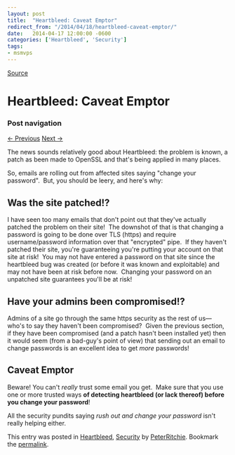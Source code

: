 ```yaml
---
layout: post
title:  "Heartbleed: Caveat Emptor"
redirect_from: "/2014/04/18/heartbleed-caveat-emptor/"
date:   2014-04-17 12:00:00 -0600
categories: ['Heartbleed', 'Security']
tags:
- msmvps
---
```

[Source](http://pr-blog.azurewebsites.net/2014/04/18/heartbleed-caveat-emptor/ "Permalink to Heartbleed: Caveat Emptor")

# Heartbleed: Caveat Emptor

### Post navigation

[← Previous][1] [Next →][2]

The news sounds relatively good about Heartbleed: the problem is known, a patch as been made to OpenSSL and that's being applied in many places.

So, emails are rolling out from affected sites saying "change your password".  But, you should be leery, and here's why:

## Was the site patched!?

I have seen too many emails that don't point out that they've actually patched the problem on their site!  The downshot of that is that changing a password is going to be done over TLS (https) and require username/password information over that "encrypted" pipe.  If they haven't patched their site, you're guaranteeing you're putting your account on that site at risk!  You may not have entered a password on that site since the heartbleed bug was created (or before it was known and exploitable) and may not have been at risk before now.  Changing your password on an unpatched site guarantees you'll be at risk!

## Have your admins been compromised!?

Admins of a site go through the same https security as the rest of us—who's to say they haven't been compromised?  Given the previous section, if they have been compromised (and a patch hasn't been installed yet) then it would seem (from a bad-guy's point of view) that sending out an email to change passwords is an excellent idea to get *more* passwords!

## Caveat Emptor

Beware! You can't *really* trust some email you get.  Make sure that you use one or more trusted ways **of detecting heartbleed (or lack thereof) before you change your password**!

All the security pundits saying _rush out and change your password_ isn't really helping either.

This entry was posted in [Heartbleed][3], [Security][4] by [PeterRitchie][5]. Bookmark the [permalink][6]. 

[1]: http://pr-blog.azurewebsites.net/2014/04/17/ssl-is-not-the-basis-of-mission-critical-security/
[2]: http://pr-blog.azurewebsites.net/2014/04/20/on-performance-of-immutable-collections/
[3]: http://pr-blog.azurewebsites.net/category/heartbleed/
[4]: http://pr-blog.azurewebsites.net/category/security/
[5]: http://pr-blog.azurewebsites.net/author/peterritchie/
[6]: http://pr-blog.azurewebsites.net/2014/04/18/heartbleed-caveat-emptor/ "Permalink to Heartbleed: Caveat Emptor"

